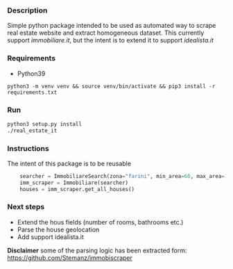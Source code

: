 ### Description
Simple python package intended to be used as automated way to scrape real estate website and extract homogeneous dataset.
This currently support _immobiliare.it_, but the intent is to extend it to support _idealista.it_

### Requirements
- Python39

```
python3 -m venv venv && source venv/bin/activate && pip3 install -r requirements.txt
```

### Run
```bash
python3 setup.py install
./real_estate_it
```

### Instructions
The intent of this package is to be reusable
```python
    searcher = ImmobiliareSearch(zona="farini", min_area=60, max_area=150, min_price=200000, max_price=600000)
    imm_scraper = Immobiliare(searcher)
    houses = imm_scraper.get_all_houses()
```

### Next steps

- Extend the hous fields (number of rooms, bathrooms etc.)
- Parse the house geolocation
- Add support idealista.it

**Disclaimer**
some of the parsing logic has been extracted form: https://github.com/Stemanz/immobiscraper